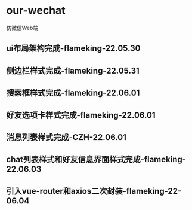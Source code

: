 # our-wechat
仿微信Web端

## ui布局架构完成-flameking-22.05.30

## 侧边栏样式完成-flameking-22.05.31

## 搜索框样式完成-flameking-22.06.01

## 好友选项卡样式完成-flameking-22.06.01

## 消息列表样式完成-CZH-22.06.01

## chat列表样式和好友信息界面样式完成-flameking-22.06.03

## 引入vue-router和axios二次封装-flameking-22-06.04
